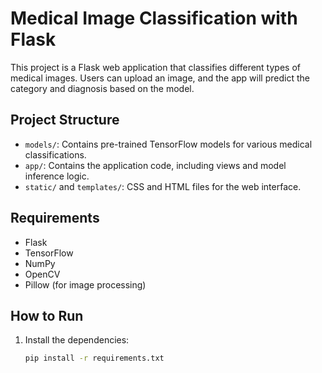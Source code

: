 # Medical Image Classification with Flask

This project is a Flask web application that classifies different types of medical images. Users can upload an image, and the app will predict the category and diagnosis based on the model.

## Project Structure

- `models/`: Contains pre-trained TensorFlow models for various medical classifications.
- `app/`: Contains the application code, including views and model inference logic.
- `static/` and `templates/`: CSS and HTML files for the web interface.

## Requirements

- Flask
- TensorFlow
- NumPy
- OpenCV
- Pillow (for image processing)

## How to Run

1. Install the dependencies:
   ```bash
   pip install -r requirements.txt
